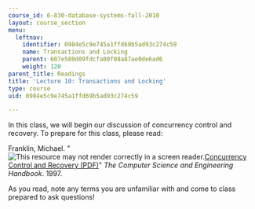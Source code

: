 ```yaml
---
course_id: 6-830-database-systems-fall-2010
layout: course_section
menu:
  leftnav:
    identifier: 0984e5c9e745a1ffd69b5ad93c274c59
    name: Transactions and Locking
    parent: 607e580d09fdcfa00f08a87ae0de6ad6
    weight: 120
parent_title: Readings
title: 'Lecture 10: Transactions and Locking'
type: course
uid: 0984e5c9e745a1ffd69b5ad93c274c59

---
```


In this class, we will begin our discussion of concurrency control and recovery. To prepare for this class, please read:

Franklin, Michael. "![This resource may not render correctly in a screen reader.](/images/inacessible.gif)[Concurrency Control and Recovery (PDF)](https://courses.cs.washington.edu/courses/cse544/11wi/papers/franklin97.pdf)" _The Computer Science and Engineering Handbook_. 1997. 

As you read, note any terms you are unfamiliar with and come to class prepared to ask questions!